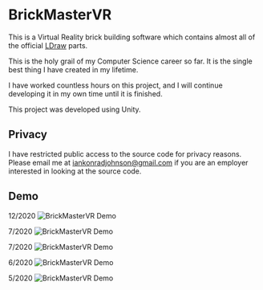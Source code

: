 # BrickMasterVR

This is a Virtual Reality brick building software which contains almost all of the official [LDraw](https://www.ldraw.org/) parts.

This is the holy grail of my Computer Science career so far. It is the single best thing I have created in my lifetime.

I have worked countless hours on this project, and I will continue developing it in my own time until it is finished.

This project was developed using Unity.

## Privacy

I have restricted public access to the source code for privacy reasons. Please email me at iankonradjohnson@gmail.com if you are an employer interested in looking at the source code.

## Demo

12/2020
![BrickMasterVR Demo](BMVR.gif)

7/2020
![BrickMasterVR Demo](BMVR-castle.gif)

7/2020
![BrickMasterVR Demo](BMVR-modular.gif)

6/2020
![BrickMasterVR Demo](BMVR-test.gif)

5/2020
![BrickMasterVR Demo](BMVR-first.gif)
